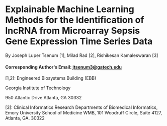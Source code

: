 # Explainable Machine Learning Methods for the Identification of lncRNA from Microarray Sepsis Gene Expression Time Series Data
By Joseph Luper Tsenum [1], Milad Rad [2], Rishikesan Kamaleswaran [3]

#### Corresponding Author's Email: jtsenum3@gatech.edu
[1,2]: Engineered Biosystems Building (EBB)

Georgia Institute of Technology

950 Atlantic Drive Atlanta, GA 30332

[3]: Clinical Informatics Research
Departments of Biomedical Informatics, 
Emory University School of Medicine
WMB, 101 Woodruff Circle, Suite 4127, 
Atlanta, GA. 30322


